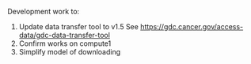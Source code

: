 Development work to:
1. Update data transfer tool to v1.5
    See https://gdc.cancer.gov/access-data/gdc-data-transfer-tool
2. Confirm works on compute1
3. Simplify model of downloading
